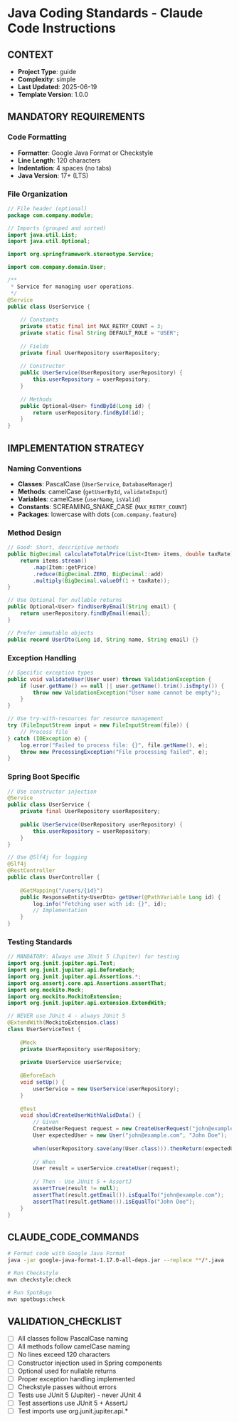 # Java Coding Standards - Claude Code Instructions

## CONTEXT
- **Project Type**: guide
- **Complexity**: simple
- **Last Updated**: 2025-06-19
- **Template Version**: 1.0.0

## MANDATORY REQUIREMENTS

### Code Formatting
- **Formatter**: Google Java Format or Checkstyle
- **Line Length**: 120 characters
- **Indentation**: 4 spaces (no tabs)
- **Java Version**: 17+ (LTS)

### File Organization
```java
// File header (optional)
package com.company.module;

// Imports (grouped and sorted)
import java.util.List;
import java.util.Optional;

import org.springframework.stereotype.Service;

import com.company.domain.User;

/**
 * Service for managing user operations.
 */
@Service
public class UserService {
    
    // Constants
    private static final int MAX_RETRY_COUNT = 3;
    private static final String DEFAULT_ROLE = "USER";
    
    // Fields
    private final UserRepository userRepository;
    
    // Constructor
    public UserService(UserRepository userRepository) {
        this.userRepository = userRepository;
    }
    
    // Methods
    public Optional<User> findById(Long id) {
        return userRepository.findById(id);
    }
}
```

## IMPLEMENTATION STRATEGY

### Naming Conventions
- **Classes**: PascalCase (`UserService`, `DatabaseManager`)
- **Methods**: camelCase (`getUserById`, `validateInput`)
- **Variables**: camelCase (`userName`, `isValid`)
- **Constants**: SCREAMING_SNAKE_CASE (`MAX_RETRY_COUNT`)
- **Packages**: lowercase with dots (`com.company.feature`)

### Method Design
```java
// Good: Short, descriptive methods
public BigDecimal calculateTotalPrice(List<Item> items, double taxRate) {
    return items.stream()
        .map(Item::getPrice)
        .reduce(BigDecimal.ZERO, BigDecimal::add)
        .multiply(BigDecimal.valueOf(1 + taxRate));
}

// Use Optional for nullable returns
public Optional<User> findUserByEmail(String email) {
    return userRepository.findByEmail(email);
}

// Prefer immutable objects
public record UserDto(Long id, String name, String email) {}
```

### Exception Handling
```java
// Specific exception types
public void validateUser(User user) throws ValidationException {
    if (user.getName() == null || user.getName().trim().isEmpty()) {
        throw new ValidationException("User name cannot be empty");
    }
}

// Use try-with-resources for resource management
try (FileInputStream input = new FileInputStream(file)) {
    // Process file
} catch (IOException e) {
    log.error("Failed to process file: {}", file.getName(), e);
    throw new ProcessingException("File processing failed", e);
}
```

### Spring Boot Specific
```java
// Use constructor injection
@Service
public class UserService {
    private final UserRepository userRepository;
    
    public UserService(UserRepository userRepository) {
        this.userRepository = userRepository;
    }
}

// Use @Slf4j for logging
@Slf4j
@RestController
public class UserController {
    
    @GetMapping("/users/{id}")
    public ResponseEntity<UserDto> getUser(@PathVariable Long id) {
        log.info("Fetching user with id: {}", id);
        // Implementation
    }
}
```

### Testing Standards
```java
// MANDATORY: Always use JUnit 5 (Jupiter) for testing
import org.junit.jupiter.api.Test;
import org.junit.jupiter.api.BeforeEach;
import org.junit.jupiter.api.Assertions.*;
import org.assertj.core.api.Assertions.assertThat;
import org.mockito.Mock;
import org.mockito.MockitoExtension;
import org.junit.jupiter.api.extension.ExtendWith;

// NEVER use JUnit 4 - always JUnit 5
@ExtendWith(MockitoExtension.class)
class UserServiceTest {
    
    @Mock
    private UserRepository userRepository;
    
    private UserService userService;
    
    @BeforeEach
    void setUp() {
        userService = new UserService(userRepository);
    }
    
    @Test
    void shouldCreateUserWithValidData() {
        // Given
        CreateUserRequest request = new CreateUserRequest("john@example.com", "John Doe");
        User expectedUser = new User("john@example.com", "John Doe");
        
        when(userRepository.save(any(User.class))).thenReturn(expectedUser);
        
        // When
        User result = userService.createUser(request);
        
        // Then - Use JUnit 5 + AssertJ
        assertTrue(result != null);
        assertThat(result.getEmail()).isEqualTo("john@example.com");
        assertThat(result.getName()).isEqualTo("John Doe");
    }
}
```

## CLAUDE_CODE_COMMANDS

```bash
# Format code with Google Java Format
java -jar google-java-format-1.17.0-all-deps.jar --replace **/*.java

# Run Checkstyle
mvn checkstyle:check

# Run SpotBugs
mvn spotbugs:check
```

## VALIDATION_CHECKLIST
- [ ] All classes follow PascalCase naming
- [ ] All methods follow camelCase naming
- [ ] No lines exceed 120 characters
- [ ] Constructor injection used in Spring components
- [ ] Optional used for nullable returns
- [ ] Proper exception handling implemented
- [ ] Checkstyle passes without errors
- [ ] Tests use JUnit 5 (Jupiter) - never JUnit 4
- [ ] Test assertions use JUnit 5 + AssertJ
- [ ] Test imports use org.junit.jupiter.api.*